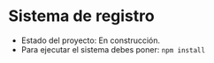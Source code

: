 <h1>Sistema de registro</h1>

- Estado del proyecto: En construcción.
- Para ejecutar el sistema debes poner:
```npm install```

